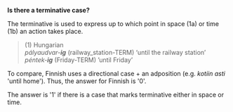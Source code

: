 **Is there a terminative case?**

The terminative is used to express up to which point in space (1a) or time (1b) an action takes place. 

>(1) Hungarian<br/>
>*pályaudvar-**ig*** (railway_station-TERM) ‘until the railway station’<br/>
>*péntek-**ig***  (Friday-TERM) ’until Friday’

To compare, Finnish uses a directional case + an adposition (e.g. *kotiin asti* 'until home'). Thus, the answer for Finnish is '0'.

The answer is '1' if there is a case that marks terminative either in space or time. 
